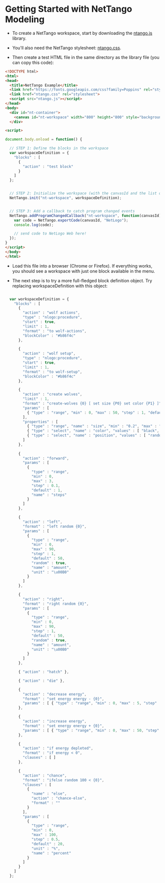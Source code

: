 # Getting Started with NetTango Modeling 

* To create a NetTango workspace, start by downloading the [ntango.js](https://raw.githubusercontent.com/NetTango/NetTango/version_0.7/web/lib/ntango.js) library.

* You'll also need the NetTango stylesheet: [ntango.css](https://raw.githubusercontent.com/NetTango/NetTango/version_0.7/web/css/ntango.css).

* Then create a test HTML file in the same directory as the library file (you can copy this code):

```html
<!DOCTYPE html>
<html> 
<head> 
  <title>NetTango Example</title>
  <link href="https://fonts.googleapis.com/css?family=Poppins" rel="stylesheet">   
  <link href="ntango.css" rel="stylesheet">
  <script src="ntango.js"></script>
</head>
<body>
  <div id="nt-container">
    <canvas id="nt-workspace" width="800" height="800" style="background: #e9e5cd;"></canvas>
  </div>

<script>

document.body.onload = function() {

  // STEP 1: Define the blocks in the workspace
  var workspaceDefinition = {
    "blocks" : [
      {
        "action" : "test block"
      }
    ]
  };


  // STEP 2: Initialize the workspace (with the canvasId and the list of blocks)
  NetTango.init("nt-workspace", workspaceDefinition);


  // STEP 3: Add a callback to catch program changed events
  NetTango.addProgramChangedCallback("nt-workspace", function(canvasId) {
    var code = NetTango.exportCode(canvasId, "NetLogo");
    console.log(code); 

    // send code to NetLogo Web here!
  });
}
</script>
</body>
</html>
```

* Load this file into a browser (Chrome or Firefox). If everything works, you should see a workspace with just one block available in the menu.

* The next step is to try a more full-fledged block definition object. Try replacing workspaceDefinition with this object:

```javascript

  var workspaceDefinition = {
    "blocks" : [
      {
        "action" : "wolf actions",
        "type" : "nlogo:procedure",
        "start" : true,
        "limit" : 1,
        "format" : "to wolf-actions",
        "blockColor" : "#b86f4c"
      },

      {
        "action" : "wolf setup",
        "type" : "nlogo:procedure",
        "start" : true,
        "limit" : 1,
        "format" : "to wolf-setup",
        "blockColor" : "#b86f4c"
      },

      {
        "action" : "create wolves",
        "limit" : 1,
        "format" : "create-wolves {0} [ set size {P0} set color {P1} ]",
        "params" : [
          { "type" : "range", "min" : 0, "max" : 50, "step" : 1, "default" : 20, "name" : "count" }
        ],
        "properties" : [
          { "type" : "range", "name" : "size", "min" : "0.2", "max" : "5", "step" : 0.1, "default" : 1 },
          { "type" : "select", "name" : "color", "values" : [ "black", "brown", "red", "green", "blue", "yellow" ] },
          { "type" : "select", "name" : "position", "values" : [ "random", "centered"] }
        ]
      },
    
      {
        "action" : "forward",
        "params" : [
          {
            "type" : "range",
            "min" : 0,
            "max" : 3,
            "step" : 0.1,
            "default" : 1,
            "name" : "steps"
          }
        ]
      },

      {
        "action" : "left",
        "format" : "left random {0}",
        "params" : [
          {
            "type" : "range",
            "min" : 0,
            "max" : 90,
            "step" : 1,
            "default" : 50,
            "random" : true,
            "name" : "amount",
            "unit" : "\u00B0"
          }
        ]
      },

      {
        "action" : "right",
        "format" : "right random {0}",
        "params" : [
          {
            "type" : "range",
            "min" : 0,
            "max" : 90,
            "step" : 1,
            "default" : 50,
            "random" : true,
            "name" : "amount",
            "unit" : "\u00B0"
          }
        ]
      },

      { "action" : "hatch" },

      { "action" : "die" },

      {
        "action" : "decrease energy",
        "format" : "set energy energy - {0}",
        "params" : [ { "type" : "range", "min" : 0, "max" : 5, "step" : 0.5, "default" : 1, "name" : "amount" }]
      },

      {
        "action" : "increase energy",
        "format" : "set energy energy + {0}",
        "params" : [ { "type" : "range", "min" : 0, "max" : 50, "step" : 1, "default" : 10, "name" : "amount" }]
      },

      {
        "action" : "if energy depleted",
        "format" : "if energy < 0",
        "clauses" : [ ]
      },

      {
        "action" : "chance",
        "format" : "ifelse random 100 < {0}",
        "clauses" : [
          {
            "name" : "else",
            "action" : "chance-else",
            "format" : ""
          }
        ],
        "params" : [
          {
            "type" : "range",
            "min" : 0,
            "max" : 100,
            "step" : 0.5,
            "default" : 20,
            "unit" : "%",
            "name" : "percent"
          }
        ]
      }
    ]
  };

```